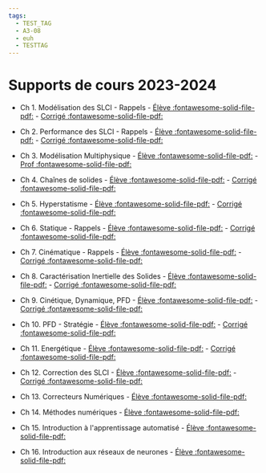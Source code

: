 ```yaml
---
tags:
  - TEST_TAG
  - A3-08
  - euh
  - TESTTAG
---
```

# Supports de cours 2023-2024


* Ch 1. Modélisation des SLCI - Rappels - [Élève :fontawesome-solid-file-pdf:](https://github.com/xpessoles/2023_2024_Enseignements/blob/main/PSI_Etoile/01_Revisions_ModelisationSystemes/01_Revisions_ModelisationSystemes.pdf) - [Corrigé :fontawesome-solid-file-pdf:](https://github.com/xpessoles/2023_2024_Enseignements/blob/main/PSI_Etoile/01_Revisions_ModelisationSystemes/01_Revisions_ModelisationSystemes_Eleve.pdf)
* Ch 2. Performance des SLCI - Rappels - [Élève :fontawesome-solid-file-pdf:](https://github.com/xpessoles/2023_2024_Enseignements/blob/main/PSI_Etoile/02_PerformancesSystemes/02_PerformancesSLCI.pdf) - [Corrigé :fontawesome-solid-file-pdf:](https://github.com/xpessoles/2023_2024_Enseignements/blob/main/PSI_Etoile/02_PerformancesSystemes/02_PerformancesSLCI_COR.pdf)
* Ch 3. Modélisation Multiphysique - [Élève :fontawesome-solid-file-pdf:](https://github.com/xpessoles/2023_2024_Enseignements/blob/main/PSI_Etoile/03_ModelisationMultiphysique/03_ModelisationMultiphysique.pdf) - [Prof :fontawesome-solid-file-pdf:](https://github.com/xpessoles/2023_2024_Enseignements/blob/main/PSI_Etoile/03_ModelisationMultiphysique/03_ModelisationMultiphysique_Corrige.pdf)
* Ch 4. Chaînes de solides - [Élève :fontawesome-solid-file-pdf:](https://github.com/xpessoles/2023_2024_Enseignements/blob/main/PSI_Etoile/04_ChS/04_ChaineDeSolides.pdf) - [Corrigé :fontawesome-solid-file-pdf:](https://github.com/xpessoles/2023_2024_Enseignements/blob/main/PSI_Etoile/04_ChS/04_ChaineDeSolides_Corrige.pdf)
* Ch 5. Hyperstatisme - [Élève :fontawesome-solid-file-pdf:](https://github.com/xpessoles/2023_2024_Enseignements/blob/main/PSI_Etoile/01_Revisions_ModelisationSystemes/01_Revisions_ModelisationSystemes.pdf) - [Corrigé :fontawesome-solid-file-pdf:](https://github.com/xpessoles/2023_2024_Enseignements/blob/main/PSI_Etoile/01_Revisions_ModelisationSystemes/01_Revisions_ModelisationSystemes_Eleve.pdf)
* Ch 6. Statique - Rappels - [Élève :fontawesome-solid-file-pdf:](https://github.com/xpessoles/2023_2024_Enseignements/blob/main/PSI_Etoile/06_Statique/06_Statique.pdf) - [Corrigé :fontawesome-solid-file-pdf:](https://github.com/xpessoles/2023_2024_Enseignements/blob/main/PSI_Etoile/06_Statique/06_Statique_Corrige.pdf)

* Ch 7. Cinématique - Rappels - [Élève :fontawesome-solid-file-pdf:](https://github.com/xpessoles/2023_2024_Enseignements/blob/main/PSI_Etoile/07_Cinematique/07_Cinematique.pdf) - [Corrigé :fontawesome-solid-file-pdf:](https://github.com/xpessoles/2023_2024_Enseignements/blob/main/PSI_Etoile/07_Cinematique/07_Cinematique_Corrige.pdf)

* Ch 8. Caractérisation Inertielle des Solides - [Élève :fontawesome-solid-file-pdf:](https://github.com/xpessoles/2023_2024_Enseignements/blob/main/PSI_Etoile/08_Inertie/08_Inertie.pdf) - [Corrigé :fontawesome-solid-file-pdf:](https://github.com/xpessoles/2023_2024_Enseignements/blob/main/PSI_Etoile/08_Inertie/08_Inertie_Corrige.pdf)

* Ch 9. Cinétique, Dynamique, PFD - [Élève :fontawesome-solid-file-pdf:](https://github.com/xpessoles/2023_2024_Enseignements/blob/main/PSI_Etoile/09_PFD/09_Cinetique.pdf) - [Corrigé :fontawesome-solid-file-pdf:](https://github.com/xpessoles/2023_2024_Enseignements/blob/main/PSI_Etoile/09_PFD/09_Cinetique_Corrige.pdf)

* Ch 10. PFD - Stratégie - [Élève :fontawesome-solid-file-pdf:](https://github.com/xpessoles/2023_2024_Enseignements/blob/main/PSI_Etoile/10_PFD_Strategie/10_PFD_Strategie.pdf) - [Corrigé :fontawesome-solid-file-pdf:](https://github.com/xpessoles/2023_2024_Enseignements/blob/main/PSI_Etoile/10_PFD_Strategie/10_PFD_Strategie_corr.pdf)

* Ch 11. Energétique - [Élève :fontawesome-solid-file-pdf:](https://github.com/xpessoles/2023_2024_Enseignements/blob/main/PSI_Etoile/11_Energetique/11_Energetique.pdf) - [Corrigé :fontawesome-solid-file-pdf:](https://github.com/xpessoles/2023_2024_Enseignements/blob/main/PSI_Etoile/11_Energetique/11_Energetique_Corrige.pdf)

* Ch 12. Correction des SLCI - [Élève :fontawesome-solid-file-pdf:](https://github.com/xpessoles/2023_2024_Enseignements/blob/main/PSI_Etoile/12_CorrectionSLCI/12_CorrectionSLCI.pdf) - [Corrigé :fontawesome-solid-file-pdf:](https://github.com/xpessoles/2023_2024_Enseignements/blob/main/PSI_Etoile/12_CorrectionSLCI/12_CorrectionSLCI_Corrige.pdf)

* Ch 13. Correcteurs Numériques - [Élève :fontawesome-solid-file-pdf:](https://github.com/xpessoles/2023_2024_Enseignements/blob/main/PSI_Etoile/13_CorrecteursNumeriques/13_CorrecteursNumeriques.pdf) 

* Ch 14. Méthodes numériques - [Élève :fontawesome-solid-file-pdf:](https://github.com/xpessoles/2023_2024_Enseignements/blob/main/PSI_Etoile/14_MethodesNumeriques/14_MethodesNumeriques.pdf) 

* Ch 15. Introduction à l'apprentissage automatisé - [Élève :fontawesome-solid-file-pdf:](https://github.com/xpessoles/2023_2024_Enseignements/blob/main/PSI_Etoile/15_IntroductionIA/15_IntroductionIA.pdf) 


* Ch 16. Introduction aux réseaux de neurones - [Élève :fontawesome-solid-file-pdf:](https://github.com/xpessoles/2023_2024_Enseignements/blob/main/PSI_Etoile/16_IntroductionRN/16_IntroductionRN.pdf) 
